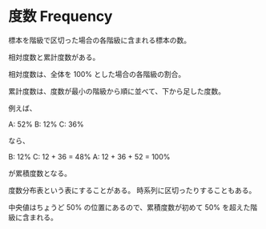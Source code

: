 # 度数 Frequency

標本を階級で区切った場合の各階級に含まれる標本の数。

相対度数と累計度数がある。

相対度数は、全体を 100% とした場合の各階級の割合。

累計度数は、度数が最小の階級から順に並べて、下から足した度数。

例えば、

A: 52%
B: 12%
C: 36%

なら、

B: 12%
C: 12 + 36 = 48%
A: 12 + 36 + 52 = 100%

が累積度数となる。

度数分布表という表にすることがある。
時系列に区切ったりすることもある。

中央値はちょうど 50% の位置にあるので、累積度数が初めて 50% を超えた階級に含まれる。
